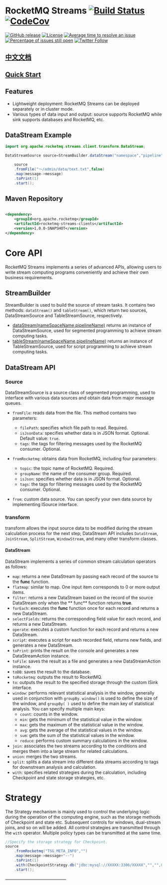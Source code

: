 # RocketMQ Streams [![Build Status](https://travis-ci.org/apache/rocketmq-streams.svg?branch=main)](https://travis-ci.com/github/apache/rocketmq-streams)[![CodeCov](https://codecov.io/gh/apache/rocketmq-stream/branch/main/graph/badge.svg)](https://codecov.io/gh/apache/rocketmq-steams)
[![GitHub release](https://img.shields.io/badge/release-download-orange.svg)](https://github.com/apache/rocketmq-streams/releases)
[![License](https://img.shields.io/badge/license-Apache%202-4EB1BA.svg)](https://www.apache.org/licenses/LICENSE-2.0.html)
[![Average time to resolve an issue](http://isitmaintained.com/badge/resolution/apache/rocketmq-streams.svg)](http://isitmaintained.com/project/apache/rocketmq-streams "Average time to resolve an issue")
[![Percentage of issues still open](http://isitmaintained.com/badge/open/apache/rocketmq-streams.svg)](http://isitmaintained.com/project/apache/rocketmq-streams "Percentage of issues still open")
[![Twitter Follow](https://img.shields.io/twitter/follow/ApacheRocketMQ?style=social)](https://twitter.com/intent/follow?screen_name=ApacheRocketMQ)

## [中文文档](./README-Chinese.md)
## [Quick Start](./QUICKSTART.md)


## Features

* Lightweight deployment: RocketMQ Streams can be deployed separately or in cluster mode.
* Various types of data input and output: source supports RocketMQ while sink supports databases and RocketMQ, etc.

## DataStream Example

```java
import org.apache.rocketmq.streams.client.transform.DataStream;

DataStreamSource source=StreamBuilder.dataStream("namespace","pipeline");

    source
    .fromFile("～/admin/data/text.txt",false)
    .map(message->message)
    .toPrint(1)
    .start();
```

## Maven Repository

```xml

<dependency>
    <groupId>org.apache.rocketmq</groupId>
    <artifactId>rocketmq-streams-clients</artifactId>
    <version>1.0.0-SNAPSHOT</version>
</dependency>
```

# Core API

RocketMQ Streams implements a series of advanced APIs, allowing users to write stream computing programs conveniently and achieve their own business requirements.

## StreamBuilder

StreamBuilder is used to build the source of stream tasks. It contains two methods: ```dataStream()``` and ```tableStream()```, which return two sources, DataStreamSource and TableStreamSource, respectively.

+ [dataStream(nameSpaceName,pipelineName)]() returns an instance of DataStreamSource, used for segmented programming to achieve stream computing tasks.
+ [tableStream(nameSpaceName,pipelineName)]() returns an instance of TableStreamSource, used for script programming to achieve stream computing tasks.

## DataStream API

### Source

DataStreamSource is a source class of segmented programming, used to interface with various data sources and obtain data from major message queues.

+ ```fromFile```: reads data from the file. This method contains two parameters:
    + ```filePath```: specifies which file path to read. Required.
    + ```isJsonData```: specifies whether data is in JSON format. Optional. Default value: ```true```.
    + ```tags```: the tags for filtering messages used by the RocketMQ consumer. Optional.


+ ```fromRocketmq```: obtains data from RocketMQ, including four parameters:
    + ```topic```:  the topic name of RocketMQ. Required.
    + ```groupName```: the name of the consumer group. Required.
    + ```isJson```: specifies whether data is in JSON format. Optional.
    + ```tags```: the tags for filtering messages used by the RocketMQ consumer. Optional.

+ ```from```: custom data source. You can specify your own data source by implementing ISource interface.

### transform

transform allows the input source data to be modified during the stream calculation process for the next step; DataStream API includes ```DataStream```, ```JoinStream```, ```SplitStream```, ```WindowStream```, and many other transform classes.

#### DataStream

DataStream implements a series of common stream calculation operators as follows:

+ ```map```: returns a new DataStream by passing each record of the source to the **func** function.
+ ```flatmap```: similar to map. One input item corresponds to 0 or more output items.
+ ```filter```: returns a new DataStream based on the record of the source DataStream only when the ** func** function returns **true**.
+ ```forEach```: executes the **func** function once for each record and returns a new DataStream.
+ ```selectFields```: returns the corresponding field value for each record, and returns a new DataStream.
+ ```operate```: executes a custom function for each record and returns a new DataStream.
+ ```script```: executes a script for each recorded field, returns new fields, and generates a new DataStream.
+ ```toPrint```: prints the result on the console and generates a new DataStreamAction instance.
+ ```toFile```: saves the result as a file and generates a new DataStreamAction instance.
+ ```toDB```: saves the result to the database.
+ ```toRocketmq```: outputs the result to RocketMQ.
+ ```to```: outputs the result to the specified storage through the custom ISink interface.
+ ```window```: performs relevant statistical analysis in the window, generally used in conjunction with ```groupBy```. ```window()``` is used to define the size of the window, and ```groupBy( )``` used to define the main key of statistical analysis. You can specify multiple main keys:
    + ```count```: counts in the window.
    + ```min```: gets the minimum of the statistical value in the window.
    + ```max```: gets the maximum of the statistical value in the window.
    + ```avg```: gets the average of the statistical values in the window.
    + ```sum```: gets the sum of the statistical values in the window.
    + ```reduce```: performs custom summary calculations in the window.
+ ```join```: associates the two streams according to the conditions and merges them into a large stream for related calculations.
+ ```union```: merges the two streams.
+ ```split```: splits a data stream into different data streams according to tags for downstream analysis and calculation.
+ ```with```: specifies related strategies during the calculation, including Checkpoint and state storage strategies, etc.

# Strategy

The Strategy mechanism is mainly used to control the underlying logic during the operation of the computing engine, such as the storage methods of Checkpoint and state etc. Subsequent controls for windows, dual-stream joins, and so on will be added. All control strategies are transmitted through the ```with``` operator. Multiple policy types can be transmitted at the same time.

```java
//Specify the storage strategy for Checkpoint.
source
    .fromRocketmq("TSG_META_INFO","")
    .map(message->message+"--")
    .toPrint(1)
    .with(CheckpointStrategy.db("jdbc:mysql://XXXXX:3306/XXXXX","","",0L))
    .start();
```
——————————————
